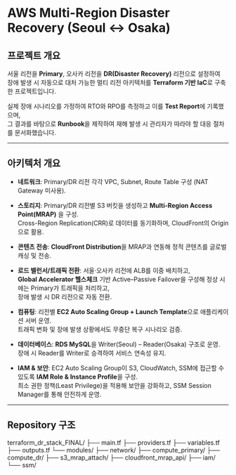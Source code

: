 # AWS Multi-Region Disaster Recovery (Seoul ↔ Osaka)

## 프로젝트 개요
서울 리전을 **Primary**, 오사카 리전을 **DR(Disaster Recovery)** 리전으로 설정하여  
장애 발생 시 자동으로 대처 가능한 멀티 리전 아키텍처를 **Terraform 기반 IaC**로 구축한 프로젝트입니다.  

실제 장애 시나리오를 가정하여 RTO와 RPO를 측정하고 이를 **Test Report**에 기록했으며,  
그 결과를 바탕으로 **Runbook**을 제작하여 재해 발생 시 관리자가 따라야 할 대응 절차를 문서화했습니다.  

---

## 아키텍처 개요
- **네트워크**: Primary/DR 리전 각각 VPC, Subnet, Route Table 구성 (NAT Gateway 미사용).  

- **스토리지**: Primary/DR 리전별 S3 버킷을 생성하고 **Multi-Region Access Point(MRAP)** 을 구성.  
  Cross-Region Replication(CRR)로 데이터를 동기화하며, CloudFront의 Origin으로 활용.  

- **콘텐츠 전송**: **CloudFront Distribution**을 MRAP과 연동해 정적 콘텐츠를 글로벌 캐싱 및 전송.  

- **로드 밸런서/트래픽 전환**: 서울·오사카 리전에 ALB를 이중 배치하고,  
  **Global Accelerator 헬스체크** 기반 Active–Passive Failover을 구성해 정상 시에는 Primary가 트래픽을 처리하고,  
  장애 발생 시 DR 리전으로 자동 전환.  

- **컴퓨팅**: 리전별 **EC2 Auto Scaling Group + Launch Template**으로 애플리케이션 서버 운영.  
  트래픽 변화 및 장애 발생 상황에서도 무중단 복구 시나리오 검증.  

- **데이터베이스**: **RDS MySQL**을 Writer(Seoul) – Reader(Osaka) 구조로 운영.  
  장애 시 Reader를 Writer로 승격하여 서비스 연속성 유지.  

- **IAM & 보안**: EC2 Auto Scaling Group이 S3, CloudWatch, SSM에 접근할 수 있도록 **IAM Role & Instance Profile**을 구성.  
  최소 권한 정책(Least Privilege)을 적용해 보안을 강화하고, SSM Session Manager를 통해 안전하게 운영.  

---

## Repository 구조
terraform_dr_stack_FINAL/
├── main.tf
├── providers.tf
├── variables.tf
├── outputs.tf
└── modules/
├── network/
├── compute_primary/
├── compute_dr/
├── s3_mrap_attach/
├── cloudfront_mrap_api/
├── iam/
└── ssm/

